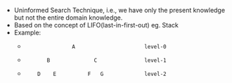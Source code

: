 - Uninformed Search Technique, i.e., we have only the present knowledge but not the entire domain knowledge.
- Based on the concept of LIFO(last-in-first-out) eg. Stack
- Example:
  *                    A                      level-0
  *            B              C               level-1
  *         D    E          F   G             level-2
